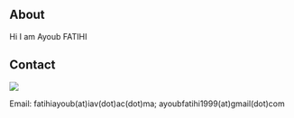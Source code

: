 ## About

Hi I am Ayoub FATIHI

## Contact

<!-- Social icons section -->
<!-- <p align="center"> -->
<p>
  <a href="https://www.linkedin.com/in/ayoub-fatihi/" target="_blank"><img src="https://img.shields.io/badge/LinkedIn-0077B5?style=for-the-badge&logo=linkedin&logoColor=white"/></a>
</p>

Email: fatihiayoub(at)iav(dot)ac(dot)ma; ayoubfatihi1999(at)gmail(dot)com
